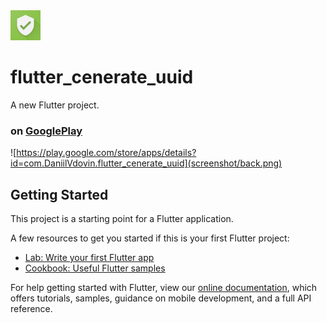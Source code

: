 <img href="https://play.google.com/store/apps/details?id=com.DaniilVdovin.flutter_cenerate_uuid" src="web_hi_res_512.png" width="48">

#  flutter_cenerate_uuid



A new Flutter project.

### on [GooglePlay](https://play.google.com/store/apps/details?id=com.DaniilVdovin.flutter_cenerate_uuid)

![https://play.google.com/store/apps/details?id=com.DaniilVdovin.flutter_cenerate_uuid](screenshot/back.png)


## Getting Started

This project is a starting point for a Flutter application.

A few resources to get you started if this is your first Flutter project:

- [Lab: Write your first Flutter app](https://flutter.dev/docs/get-started/codelab)
- [Cookbook: Useful Flutter samples](https://flutter.dev/docs/cookbook)

For help getting started with Flutter, view our
[online documentation](https://flutter.dev/docs), which offers tutorials,
samples, guidance on mobile development, and a full API reference.
